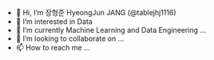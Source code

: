 - 👋 Hi, I’m 장형준 HyeongJun JANG (@tablejhj1116)
- 👀 I’m interested in Data
- 🌱 I’m currently Machine Learning and Data Engineering ...
- 💞️ I’m looking to collaborate on ...
- 📫 How to reach me ...

<!---
tablejhj1116/tablejhj1116 is a ✨ special ✨ repository because its `README.md` (this file) appears on your GitHub profile.
You can click the Preview link to take a look at your changes.
--->
